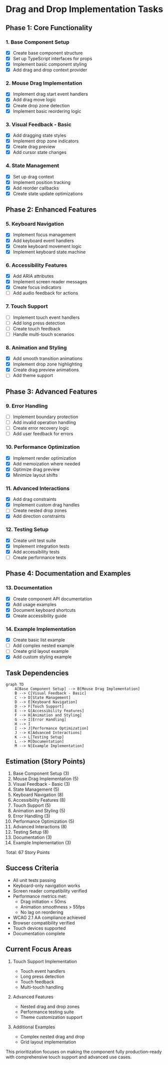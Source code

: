 # Drag and Drop Implementation Tasks

## Phase 1: Core Functionality

### 1. Base Component Setup

- [x] Create base component structure
- [x] Set up TypeScript interfaces for props
- [x] Implement basic component styling
- [x] Add drag and drop context provider

### 2. Mouse Drag Implementation

- [x] Implement drag start event handlers
- [x] Add drag move logic
- [x] Create drop zone detection
- [x] Implement basic reordering logic

### 3. Visual Feedback - Basic

- [x] Add dragging state styles
- [x] Implement drop zone indicators
- [x] Create drag preview
- [x] Add cursor state changes

### 4. State Management

- [x] Set up drag context
- [x] Implement position tracking
- [x] Add reorder callbacks
- [x] Create state update optimizations

## Phase 2: Enhanced Features

### 5. Keyboard Navigation

- [x] Implement focus management
- [x] Add keyboard event handlers
- [x] Create keyboard movement logic
- [x] Implement keyboard state machine

### 6. Accessibility Features

- [x] Add ARIA attributes
- [x] Implement screen reader messages
- [x] Create focus indicators
- [ ] Add audio feedback for actions

### 7. Touch Support

- [ ] Implement touch event handlers
- [ ] Add long press detection
- [ ] Create touch feedback
- [ ] Handle multi-touch scenarios

### 8. Animation and Styling

- [x] Add smooth transition animations
- [x] Implement drop zone highlighting
- [x] Create drag preview animations
- [ ] Add theme support

## Phase 3: Advanced Features

### 9. Error Handling

- [ ] Implement boundary protection
- [ ] Add invalid operation handling
- [ ] Create error recovery logic
- [ ] Add user feedback for errors

### 10. Performance Optimization

- [x] Implement render optimization
- [x] Add memoization where needed
- [x] Optimize drag preview
- [x] Minimize layout shifts

### 11. Advanced Interactions

- [x] Add drag constraints
- [x] Implement custom drag handles
- [ ] Create nested drop zones
- [x] Add direction constraints

### 12. Testing Setup

- [x] Create unit test suite
- [x] Implement integration tests
- [x] Add accessibility tests
- [ ] Create performance tests

## Phase 4: Documentation and Examples

### 13. Documentation

- [x] Create component API documentation
- [x] Add usage examples
- [x] Document keyboard shortcuts
- [x] Create accessibility guide

### 14. Example Implementation

- [x] Create basic list example
- [ ] Add complex nested example
- [ ] Create grid layout example
- [x] Add custom styling example

## Task Dependencies

```mermaid
graph TD
    A[Base Component Setup] --> B[Mouse Drag Implementation]
    B --> C[Visual Feedback - Basic]
    C --> D[State Management]
    D --> E[Keyboard Navigation]
    D --> F[Touch Support]
    E --> G[Accessibility Features]
    F --> H[Animation and Styling]
    G --> I[Error Handling]
    H --> I
    I --> J[Performance Optimization]
    J --> K[Advanced Interactions]
    K --> L[Testing Setup]
    L --> M[Documentation]
    M --> N[Example Implementation]
```

## Estimation (Story Points)

1. Base Component Setup (3)
2. Mouse Drag Implementation (5)
3. Visual Feedback - Basic (3)
4. State Management (5)
5. Keyboard Navigation (8)
6. Accessibility Features (8)
7. Touch Support (5)
8. Animation and Styling (5)
9. Error Handling (3)
10. Performance Optimization (5)
11. Advanced Interactions (8)
12. Testing Setup (8)
13. Documentation (3)
14. Example Implementation (3)

Total: 67 Story Points

## Success Criteria

- All unit tests passing
- Keyboard-only navigation works
- Screen reader compatibility verified
- Performance metrics met:
  - Drag initiation < 50ms
  - Animation smoothness > 55fps
  - No lag on reordering
- WCAG 2.1 AA compliance achieved
- Browser compatibility verified
- Touch devices supported
- Documentation complete

## Current Focus Areas

1. Touch Support Implementation

   - Touch event handlers
   - Long press detection
   - Touch feedback
   - Multi-touch handling

2. Advanced Features

   - Nested drag and drop zones
   - Performance testing suite
   - Theme customization support

3. Additional Examples
   - Complex nested drag and drop
   - Grid layout implementation

This prioritization focuses on making the component fully production-ready with comprehensive touch support and advanced use cases.
